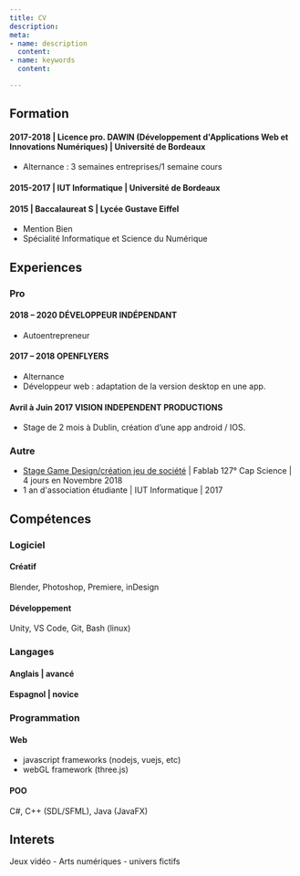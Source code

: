 ```yaml
---
title: CV
description: 
meta:
- name: description
  content: 
- name: keywords
  content: 

---
```

## Formation

#### 2017-2018 | **Licence pro. DAWIN** (Développement d'Applications Web et Innovations Numériques) | Université de Bordeaux
* Alternance : 3 semaines entreprises/1 semaine cours

#### 2015-2017 | **IUT Informatique** | Université de Bordeaux

#### 2015 	   | **Baccalaureat S** | Lycée Gustave Eiffel
* Mention Bien
* Spécialité Informatique et Science du Numérique

## Experiences

### Pro

#### 2018 – 2020 DÉVELOPPEUR INDÉPENDANT
  * Autoentrepreneur
#### 2017 – 2018 OPENFLYERS
  * Alternance
  * Développeur web : adaptation de la version desktop en une app.
#### Avril à Juin 2017 VISION INDEPENDENT PRODUCTIONS
  * Stage de 2 mois à Dublin, création d’une app android / IOS.

### Autre

* [Stage Game Design/création jeu de société](https://www.fablab127.net/#!/projects/jeu-de-societe-homonculus) | Fablab 127° Cap Science | 4 jours en Novembre 2018
* 1 an d'association étudiante | IUT Informatique | 2017

## Compétences

### Logiciel

#### Créatif
Blender, Photoshop, Premiere, inDesign
#### Développement
Unity, VS Code, Git, Bash (linux)

### Langages
#### Anglais | avancé
#### Espagnol | novice

### Programmation
#### Web
* javascript frameworks (nodejs, vuejs, etc)
* webGL framework (three.js)
#### POO
C#, C++ (SDL/SFML), Java (JavaFX)

## Interets
Jeux vidéo - Arts numériques - univers fictifs